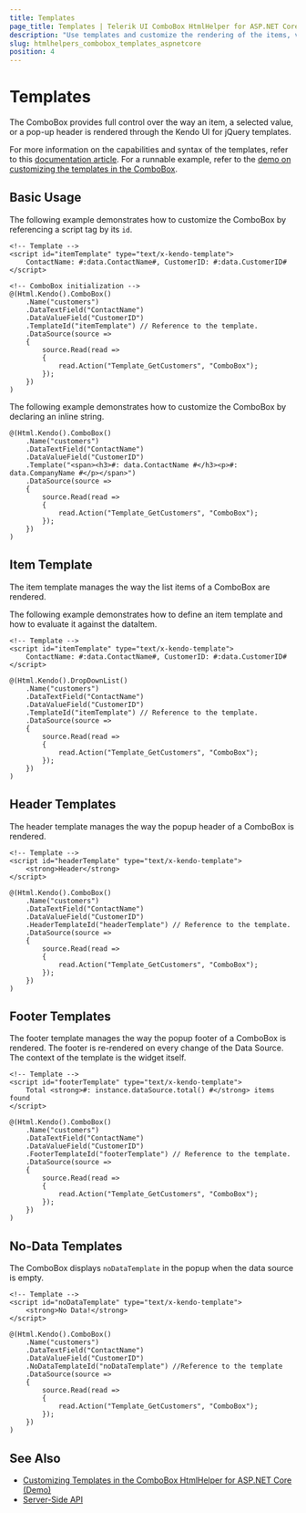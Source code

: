 ```yaml
---
title: Templates
page_title: Templates | Telerik UI ComboBox HtmlHelper for ASP.NET Core
description: "Use templates and customize the rendering of the items, values, and the popup header of the Telerik UI ComboBox HtmlHelper for ASP.NET Core (MVC 6 or ASP.NET Core MVC)."
slug: htmlhelpers_combobox_templates_aspnetcore
position: 4
---
```


# Templates

The ComboBox provides full control over the way an item, a selected value, or a pop-up header is rendered through the Kendo UI for jQuery templates.

For more information on the capabilities and syntax of the templates, refer to this [documentation article](https://docs.telerik.com/kendo-ui/framework/templates/overview). For a runnable example, refer to the [demo on customizing the templates in the ComboBox](https://demos.telerik.com/aspnet-core/combobox/template).

## Basic Usage

The following example demonstrates how to customize the ComboBox by referencing a script tag by its `id`.

    <!-- Template -->
    <script id="itemTemplate" type="text/x-kendo-template">
        ContactName: #:data.ContactName#, CustomerID: #:data.CustomerID#
    </script>

    <!-- ComboBox initialization -->
    @(Html.Kendo().ComboBox()
        .Name("customers")
        .DataTextField("ContactName")
        .DataValueField("CustomerID")
        .TemplateId("itemTemplate") // Reference to the template.
        .DataSource(source =>
        {
            source.Read(read =>
            {
                read.Action("Template_GetCustomers", "ComboBox");
            });
        })
    )

The following example demonstrates how to customize the ComboBox by declaring an inline string.

    @(Html.Kendo().ComboBox()
        .Name("customers")
        .DataTextField("ContactName")
        .DataValueField("CustomerID")
        .Template("<span><h3>#: data.ContactName #</h3><p>#: data.CompanyName #</p></span>")
        .DataSource(source =>
        {
            source.Read(read =>
            {
                read.Action("Template_GetCustomers", "ComboBox");
            });
        })
    )

## Item Template

The item template manages the way the list items of a ComboBox are rendered.

The following example demonstrates how to define an item template and how to evaluate it against the dataItem.

    <!-- Template -->
    <script id="itemTemplate" type="text/x-kendo-template">
        ContactName: #:data.ContactName#, CustomerID: #:data.CustomerID#
    </script>

    @(Html.Kendo().DropDownList()
        .Name("customers")
        .DataTextField("ContactName")
        .DataValueField("CustomerID")
        .TemplateId("itemTemplate") // Reference to the template.
        .DataSource(source =>
        {
            source.Read(read =>
            {
                read.Action("Template_GetCustomers", "ComboBox");
            });
        })
    )

## Header Templates

The header template manages the way the popup header of a ComboBox is rendered.

    <!-- Template -->
    <script id="headerTemplate" type="text/x-kendo-template">
        <strong>Header</strong>
    </script>

    @(Html.Kendo().ComboBox()
        .Name("customers")
        .DataTextField("ContactName")
        .DataValueField("CustomerID")
        .HeaderTemplateId("headerTemplate") // Reference to the template.
        .DataSource(source =>
        {
            source.Read(read =>
            {
                read.Action("Template_GetCustomers", "ComboBox");
            });
        })
    )

## Footer Templates

The footer template manages the way the popup footer of a ComboBox is rendered. The footer is re-rendered on every change of the Data Source. The context of the template is the widget itself.

    <!-- Template -->
    <script id="footerTemplate" type="text/x-kendo-template">
        Total <strong>#: instance.dataSource.total() #</strong> items found
    </script>

    @(Html.Kendo().ComboBox()
        .Name("customers")
        .DataTextField("ContactName")
        .DataValueField("CustomerID")
        .FooterTemplateId("footerTemplate") // Reference to the template.
        .DataSource(source =>
        {
            source.Read(read =>
            {
                read.Action("Template_GetCustomers", "ComboBox");
            });
        })
    )

## No-Data Templates

The ComboBox displays `noDataTemplate` in the popup when the data source is empty.

    <!-- Template -->
    <script id="noDataTemplate" type="text/x-kendo-template">
        <strong>No Data!</strong>
    </script>

    @(Html.Kendo().ComboBox()
        .Name("customers")
        .DataTextField("ContactName")
        .DataValueField("CustomerID")
        .NoDataTemplateId("noDataTemplate") //Reference to the template
        .DataSource(source =>
        {
            source.Read(read =>
            {
                read.Action("Template_GetCustomers", "ComboBox");
            });
        })
    )

## See Also

* [Customizing Templates in the ComboBox HtmlHelper for ASP.NET Core (Demo)](https://demos.telerik.com/aspnet-core/combobox/template)
* [Server-Side API](/api/combobox)
